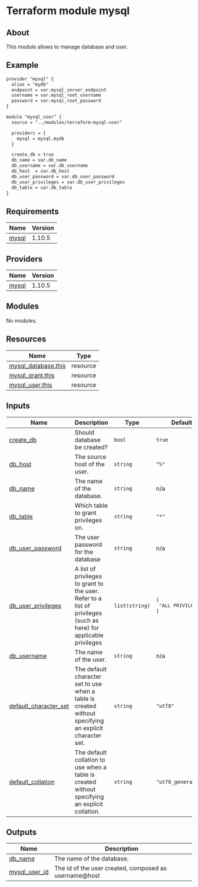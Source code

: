 # Terraform module mysql

## About

This module allows to manage database and user.

## Example

```txt
provider "mysql" {
  alias = "mydb"
  endpoint = var.mysql_server_endpoint
  username = var.mysql_root_username
  password = var.mysql_root_password
}

module "mysql_user" {
  source = "../modules/terraform-mysql-user"

  providers = {
    mysql = mysql.mydb
  }

  create_db = true
  db_name = var.db_name
  db_username = var.db_username
  db_host  = var.db_host
  db_user_password = var.db_user_password
  db_user_privileges = var.db_user_privileges
  db_table = var.db_table
}
```

<!-- BEGINNING OF PRE-COMMIT-TERRAFORM DOCS HOOK -->
## Requirements

| Name | Version |
|------|---------|
| <a name="requirement_mysql"></a> [mysql](#requirement\_mysql) | 1.10.5 |

## Providers

| Name | Version |
|------|---------|
| <a name="provider_mysql"></a> [mysql](#provider\_mysql) | 1.10.5 |

## Modules

No modules.

## Resources

| Name | Type |
|------|------|
| [mysql_database.this](https://registry.terraform.io/providers/winebarrel/mysql/1.10.5/docs/resources/database) | resource |
| [mysql_grant.this](https://registry.terraform.io/providers/winebarrel/mysql/1.10.5/docs/resources/grant) | resource |
| [mysql_user.this](https://registry.terraform.io/providers/winebarrel/mysql/1.10.5/docs/resources/user) | resource |

## Inputs

| Name | Description | Type | Default | Required |
|------|-------------|------|---------|:--------:|
| <a name="input_create_db"></a> [create\_db](#input\_create\_db) | Should database be created? | `bool` | `true` | no |
| <a name="input_db_host"></a> [db\_host](#input\_db\_host) | The source host of the user. | `string` | `"%"` | no |
| <a name="input_db_name"></a> [db\_name](#input\_db\_name) | The name of the database. | `string` | n/a | yes |
| <a name="input_db_table"></a> [db\_table](#input\_db\_table) | Which table to grant privileges on. | `string` | `"*"` | no |
| <a name="input_db_user_password"></a> [db\_user\_password](#input\_db\_user\_password) | The user password for the database | `string` | n/a | yes |
| <a name="input_db_user_privileges"></a> [db\_user\_privileges](#input\_db\_user\_privileges) | A list of privileges to grant to the user. Refer to a list of privileges (such as here) for applicable privileges | `list(string)` | <pre>[<br>  "ALL PRIVILEGES"<br>]</pre> | no |
| <a name="input_db_username"></a> [db\_username](#input\_db\_username) | The name of the user. | `string` | n/a | yes |
| <a name="input_default_character_set"></a> [default\_character\_set](#input\_default\_character\_set) | The default character set to use when a table is created without specifying an explicit character set. | `string` | `"utf8"` | no |
| <a name="input_default_collation"></a> [default\_collation](#input\_default\_collation) | The default collation to use when a table is created without specifying an explicit collation. | `string` | `"utf8_general_ci"` | no |

## Outputs

| Name | Description |
|------|-------------|
| <a name="output_db_name"></a> [db\_name](#output\_db\_name) | The name of the database. |
| <a name="output_mysql_user_id"></a> [mysql\_user\_id](#output\_mysql\_user\_id) | The id of the user created, composed as username@host |
<!-- END OF PRE-COMMIT-TERRAFORM DOCS HOOK -->
